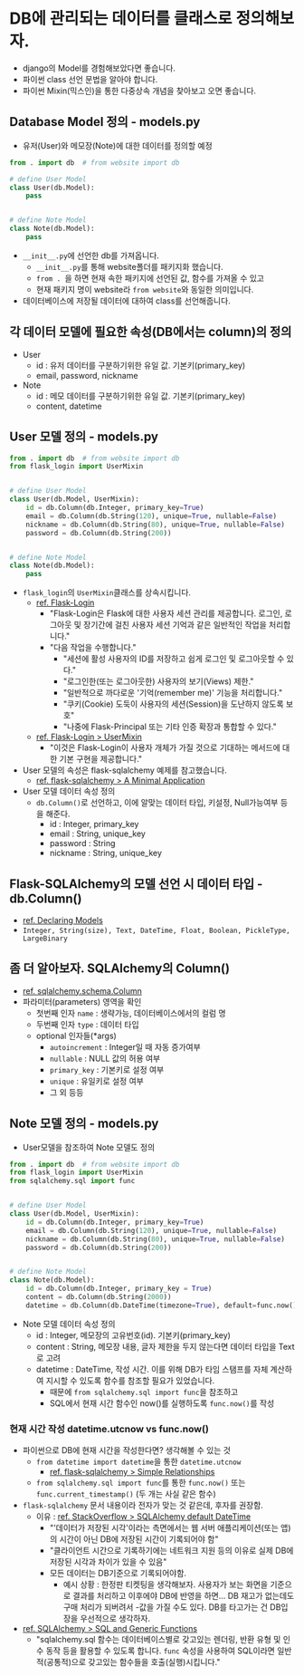# DB에 관리되는 데이터를 클래스로 정의해보자.
- django의 Model를 경험해보았다면 좋습니다.
- 파이썬 class 선언 문법을 알아야 합니다.
- 파이썬 Mixin(믹스인)을 통한 다중상속 개념을 찾아보고 오면 좋습니다.

## Database Model 정의 - models.py
-  유저(User)와 메모장(Note)에 대한 데이터를 정의할 예정

```python
from . import db  # from website import db

# define User Model
class User(db.Model):
    pass


# define Note Model
class Note(db.Model):
    pass
```
- `__init__.py`에 선언한 db를 가져옵니다.
    - `__init__.py`를 통해 website폴더를 패키지화 했습니다.
    - `from . `을 하면 현재 속한 패키지에 선언된 값, 함수를 가져올 수 있고
    - 현재 패키지 명이 website라 `from website`와 동일한 의미입니다.
- 데이터베이스에 저장될 데이터에 대하여 class를 선언해줍니다.

## 각 데이터 모델에 필요한 속성(DB에서는 column)의 정의
- User
    - id : 유저 데이터를 구분하기위한 유일 값. 기본키(primary_key)
    - email, password, nickname
- Note
    - id : 메모 데이터를 구분하기위한 유일 값. 기본키(primary_key)
    - content, datetime


## User 모델 정의 - models.py
```python
from . import db  # from website import db
from flask_login import UserMixin


# define User Model
class User(db.Model, UserMixin):
    id = db.Column(db.Integer, primary_key=True)
    email = db.Column(db.String(120), unique=True, nullable=False)
    nickname = db.Column(db.String(80), unique=True, nullable=False)
    password = db.Column(db.String(200))


# define Note Model
class Note(db.Model):
    pass
```
- `flask_login`의 `UserMixin`클래스를 상속시킵니다.
    - [ref. Flask-Login](https://flask-login.readthedocs.io/en/latest/)
        - "Flask-Login은 Flask에 대한 사용자 세션 관리를 제공합니다. 로그인, 로그아웃 및 장기간에 걸친 사용자 세션 기억과 같은 일반적인 작업을 처리합니다."
        - "다음 작업을 수행합니다."
            - "세션에 활성 사용자의 ID를 저장하고 쉽게 로그인 및 로그아웃할 수 있다."
            - "로그인한(또는 로그아웃한) 사용자의 보기(Views) 제한."
            - "일반적으로 까다로운 '기억(remember me)' 기능을 처리합니다."
            - "쿠키(Cookie) 도둑이 사용자의 세션(Session)을 도난하지 않도록 보호"
            - "나중에 Flask-Principal 또는 기타 인증 확장과 통합할 수 있다."
    - [ref. Flask-Login > UserMixin](https://flask-login.readthedocs.io/en/latest/#user-object-helpers)
        - "이것은 Flask-Login이 사용자 개체가 가질 것으로 기대하는 메서드에 대한 기본 구현을 제공합니다."
- User 모델의 속성은 flask-sqlalchemy 예제를 참고했습니다.
    - [ref. flask-sqlalchemy > A Minimal Application](https://flask-sqlalchemy.palletsprojects.com/en/2.x/quickstart/#a-minimal-application)
- User 모델 데이터 속성 정의 
    - `db.Column()`로 선언하고, 이에 알맞는 데이터 타입, 키설정, Null가능여부 등을 해준다.
        - id : Integer, primary_key
        - email : String, unique_key
        - password : String
        - nickname : String, unique_key

## Flask-SQLAlchemy의 모델 선언 시 데이터 타입 - db.Column()
- [ref. Declaring Models](https://flask-sqlalchemy.palletsprojects.com/en/2.x/models/)
- `Integer, String(size), Text, DateTime, Float, Boolean, PickleType, LargeBinary`

## 좀 더 알아보자. SQLAlchemy의 Column()
- [ref. sqlalchemy.schema.Column](https://docs.sqlalchemy.org/en/14/core/metadata.html#sqlalchemy.schema.Column)
- 파라미터(parameters) 영역을 확인
    - 첫번째 인자 `name` : 생략가능, 데이터베이스에서의 컬럼 명
    - 두번째 인자 `type` : 데이터 타입
    - optional 인자들(*args)
        - `autoincrement` : Integer일 때 자동 증가여부
        - `nullable` : NULL 값의 허용 여부
        - `primary_key` : 기본키로 설정 여부
        - `unique` : 유일키로 설정 여부
        - 그 외 등등
         

## Note 모델 정의 - models.py
- User모델을 참조하여 Note 모델도 정의

```python
from . import db  # from website import db
from flask_login import UserMixin
from sqlalchemy.sql import func


# define User Model
class User(db.Model, UserMixin):
    id = db.Column(db.Integer, primary_key=True)
    email = db.Column(db.String(120), unique=True, nullable=False)
    nickname = db.Column(db.String(80), unique=True, nullable=False)
    password = db.Column(db.String(200))


# define Note Model
class Note(db.Model):
    id = db.Column(db.Integer, primary_key = True)
    content = db.Column(db.String(2000))
    datetime = db.Column(db.DateTime(timezone=True), default=func.now())
```
- Note 모델 데이터 속성 정의
    - id : Integer, 메모장의 고유번호(id). 기본키(primary_key)
    - content : String, 메모장 내용, 글자 제한을 두지 않는다면 데이터 타입을 Text로 고려
    - datetime : DateTime, 작성 시간. 이를 위해 DB가 타임 스탬프를 자체 계산하여 지시할 수 있도록 함수를 참조할 필요가 있었습니다.
        - 때문에 `from sqlalchemy.sql import func`을 참조하고
        - SQL에서 현재 시간 함수인 now()를 실행하도록 `func.now()`를 작성

### 현재 시간 작성 datetime.utcnow vs func.now()
- 파이썬으로 DB에 현재 시간을 작성한다면? 생각해볼 수 있는 것
    - `from datetime import datetime`을 통한 `datetime.utcnow`
        - [ref. flask-sqlalchemy > Simple Relationships](https://flask-sqlalchemy.palletsprojects.com/en/2.x/quickstart/#simple-relationships)
    - `from sqlalchemy.sql import func`를 통한 `func.now()` 또는 ` func.current_timestamp()` (두 개는 사실 같은 함수)
- `flask-sqlalchemy` 문서 내용이라 전자가 맞는 것 같은데, 후자를 권장함.
    - 이유 : [ref. StackOverflow > SQLAlchemy default DateTime](https://stackoverflow.com/questions/13370317/sqlalchemy-default-datetime)
        - "'데이터가 저장된 시각'이라는 측면에서는 웹 서버 애플리케이션(또는 앱)의 시간이 아닌 DB에 저장된 시간이 기록되어야 함"
        - "클라이언트 시간으로 기록하기에는 네트워크 지원 등의 이유로 실제 DB에 저장된 시각과 차이가 있을 수 있음"
        - 모든 데이터는 DB기준으로 기록되어야함.
            - 예시 상황 : 한정판 티켓팅을 생각해보자. 사용자가 보는 화면을 기준으로 결과를 처리하고 이후에야 DB에 반영을 하면... DB 재고가 없는데도 구매 처리가 되버려서 -값을 가질 수도 있다. DB를 타고가는 건 DB입장을 우선적으로 생각하자.
- [ref. SQLAlchemy > SQL and Generic Functions](https://docs.sqlalchemy.org/en/14/core/functions.html)
    - "sqlalchemy.sql 함수는 데이터베이스별로 갖고있는 렌더링, 반환 유형 및 인수 동작 등을 활용할 수 있도록 합니다. `func` 속성을 사용하여 SQL이라면 일반적(공통적)으로 갖고있는 함수들을 호출(실행)시킵니다."